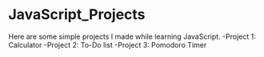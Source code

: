 # JavaScript_Projects

Here are some simple projects I made while learning JavaScript.
-Project 1: Calculator
-Project 2: To-Do list
-Project 3: Pomodoro Timer


